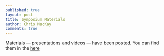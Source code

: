 ```yaml
---
published: true
layout: post
title: Symposium Materials
author: Chris MacKay
comments: true
---
```


Materials &mdash; presentations and videos &mdash; have been posted. You can find them in the [here]({{site.baseurl}}/documents/meetings/2014-02-08-batey-symposium/)
